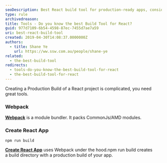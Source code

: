 ```yaml
---
seoDescription: Best React build tool for production-ready apps, consider Webpack's module bundling capabilities or Create React App's out-of-the-box solution.
type: rule
archivedreason:
title: Tools - Do you know the best Build Tool for React?
guid: 977d7109-6b54-4598-87ec-7455d7ae7a59
uri: best-react-build-tool
created: 2019-04-30T14:08:37.0000000Z
authors:
  - title: Shane Ye
    url: https://ww.ssw.com.au/people/shane-ye
related:
  - the-best-build-tool
redirects:
  - tools-do-you-know-the-best-build-tool-for-react
  - the-best-build-tool-for-react
---
```


Creating a Production Build of a React project is complicated, you need great tools.

<!--endintro-->

### Webpack

**[Webpack](https://webpack.js.org/concepts)** is a module bundler. It packs CommonJs/AMD modules.

### Create React App

```shell
npm run build
```

**[Create React App](https://create-react-app.dev/docs/production-build)** uses Webpack under the hood.npm run build creates a build directory with a production build of your app.
